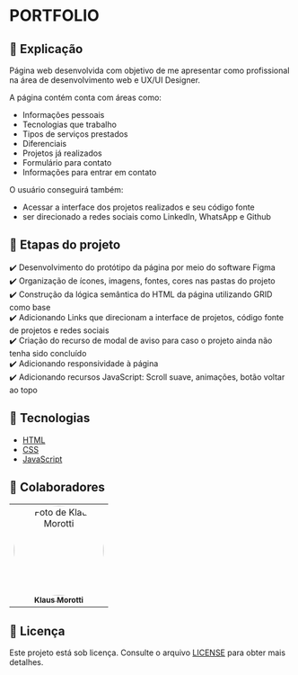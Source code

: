 # PORTFOLIO

## 📄 Explicação

Página web desenvolvida com objetivo de me apresentar como profissional na área de desenvolvimento web e UX/UI Designer.

A página contém conta com áreas como: 

* Informações pessoais 
* Tecnologias que trabalho
* Tipos de serviços prestados
* Diferenciais
* Projetos já realizados 
* Formulário para contato
* Informações para entrar em contato 

O usuário conseguirá também:
* Acessar a interface dos projetos realizados e seu código fonte
* ser direcionado a redes sociais como LinkedIn, WhatsApp e Github

## 🎯 Etapas do projeto

✔️ Desenvolvimento do protótipo da página por meio do software Figma </br>
✔️ Organização de ícones, imagens, fontes, cores nas pastas do projeto </br>
✔️ Construção da lógica semântica do HTML da página utilizando GRID como base </br>
✔️ Adicionando Links que direcionam a interface de projetos, código fonte de projetos e redes sociais </br>
✔️ Criação do recurso de modal de aviso para caso o projeto ainda não tenha sido concluído </br>
✔️ Adicionando responsividade à página </br>
✔️ Adicionando recursos JavaScript: Scroll suave, animações, botão voltar ao topo

## 🚀 Tecnologias
* <a href="https://developer.mozilla.org/pt-BR/docs/Web/HTML" target="_blank">HTML</a>
* <a href="https://developer.mozilla.org/pt-BR/docs/Web/CSS" target="_blank">CSS</a>
* <a href="https://developer.mozilla.org/pt-BR/docs/Web/JavaScript" target="_blank">JavaScript</a>

## 🤝 Colaboradores

<table>
  <tr>
    <td align="center">
      <a href="#">
        <img src="https://avatars.githubusercontent.com/u/84789400?v=4" width="160px;" height="160px" style="border-radius:50%" alt="Foto de Klaus Morotti"/><br>
        <sub>
          <b>Klaus Morotti</b>
        </sub>
      </a>
    </td>
  </tr>
</table>

## 📝 Licença

Este projeto está sob licença. Consulte o arquivo <a href="https://github.com/klausmorotti/meu-portfolio/blob/master/LICENSE">LICENSE</a> para obter mais detalhes.

